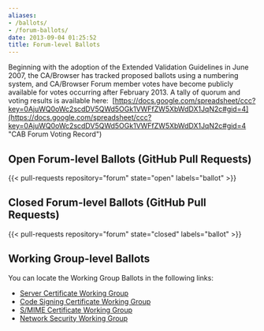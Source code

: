 ```yaml
---
aliases:
- /ballots/
- /forum-ballots/
date: 2013-09-04 01:25:52
title: Forum-level Ballots
---
```


Beginning with the adoption of the Extended Validation Guidelines in June 2007, the CA/Browser has tracked proposed ballots using a numbering system, and CA/Browser Forum member votes have become publicly available for votes occurring after February 2013. A tally of quorum and voting results is available here:  [https://docs.google.com/spreadsheet/ccc?key=0AjuWQ0oWc2scdDV5QWd5OGk1VWFfZW5XbWdDX1JqN2c#gid=4](https://docs.google.com/spreadsheet/ccc?key=0AjuWQ0oWc2scdDV5QWd5OGk1VWFfZW5XbWdDX1JqN2c#gid=4 "CAB Forum Voting Record")

## Open Forum-level Ballots (GitHub Pull Requests)

{{< pull-requests repository="forum" state="open" labels="ballot" >}}

## Closed Forum-level Ballots (GitHub Pull Requests)

{{< pull-requests repository="forum" state="closed" labels="ballot" >}}

## Working Group-level Ballots

You can locate the Working Group Ballots in the following links:

- [Server Certificate Working Group](https://cabforum.org/working-groups/server/ballots/)
- [Code Signing Certificate Working Group](https://cabforum.org/working-groups/code-signing/ballots/)
- [S/MIME Certificate Working Group](https://cabforum.org/working-groups/smime/ballots/)
- [Network Security Working Group](https://cabforum.org/working-groups/netsec/ballots/)